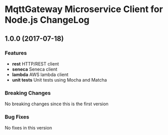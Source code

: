 # MqttGateway Microservice Client for Node.js ChangeLog

## <a name="1.0.0"></a> 1.0.0 (2017-07-18)

### Features
* **rest** HTTP/REST client
* **seneca** Seneca client
* **lambda** AWS lambda client
* **unit tests** Unit tests using Mocha and Matcha

### Breaking Changes
No breaking changes since this is the first version

### Bug Fixes
No fixes in this version


